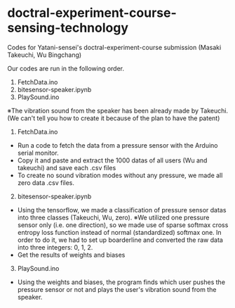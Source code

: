 # doctral-experiment-course-sensing-technology
Codes for Yatani-sensei's doctral-experiment-course submission
(Masaki Takeuchi, Wu Bingchang)

Our codes are run in the following order.
1. FetchData.ino
2. bitesensor-speaker.ipynb
3. PlaySound.ino

※The vibration sound from the speaker has been already made by Takeuchi.
(We can't tell you how to create it because of the plan to have the patent)

1. FetchData.ino
 - Run a code to fetch the data from a pressure sensor with the Arduino serial monitor.
 - Copy it and paste and extract the 1000 datas of all users (Wu and takeuchi) and save each .csv files
 - To create no sound vibration modes without any pressure, we made all zero data .csv files.

2. bitesensor-speaker.ipynb
 - Using the tensorflow, we made a classification of pressure sensor datas into three classes (Takeuchi, Wu, zero).
 ※We utilized one pressure sensor only (i.e. one direction), so we made use of sparse softmax cross entropy loss function instead of normal (standardized) softmax one. In order to do it, we had to set up boarderline and converted the raw data into three integers: 0, 1, 2. 
 - Get the results of weights and biases

3. PlaySound.ino 
 - Using the weights and biases, the program finds which user pushes the pressure sensor or not and plays the user's vibration sound from the speaker.
